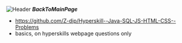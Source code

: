  ![Header](https://icons.iconarchive.com/icons/graphicloads/100-flat-2/24/arrow-back-icon.png "Header") ***BackToMainPage***
 
 - https://github.com/Z-dip/Hyperskill--Java-SQL-JS-HTML-CSS--Problems
 - basics, on hyperskills webpage questions only
